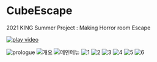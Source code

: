 # CubeEscape
2021 KING Summer Project : Making Horror room Escape 

[![play video](https://user-images.githubusercontent.com/86418674/133050706-94e4185b-424b-40fb-b2c3-93ba0d55e80a.png)](https://www.youtube.com/watch?v=XaHfOkf_mpI)

![prologue](https://user-images.githubusercontent.com/86418674/133050645-96496921-239c-4a7e-b552-22d85a2ffabc.png)
![개요](https://user-images.githubusercontent.com/86418674/133050691-43293dd3-bdc0-402e-ba50-ca54b60f61cf.png)
![메인메뉴](https://user-images.githubusercontent.com/86418674/133050706-94e4185b-424b-40fb-b2c3-93ba0d55e80a.png)
![1](https://user-images.githubusercontent.com/86418674/133050728-ea3ffca9-c360-47e9-93ce-e8322ffbbafc.png)
![2](https://user-images.githubusercontent.com/86418674/133050733-a6d7df47-584c-48d1-a1ab-55dce000848b.png)
![3](https://user-images.githubusercontent.com/86418674/133050754-95652c68-3677-4010-9304-16a348616c2c.png)
![4](https://user-images.githubusercontent.com/86418674/133050762-ee4f8643-1b11-4259-bcd3-019dbc6e7ca5.png)
![5](https://user-images.githubusercontent.com/86418674/133050767-ff47f187-0794-41f5-b375-6c08655dd27d.png)
![6](https://user-images.githubusercontent.com/86418674/133050780-a1f4a2a3-22bf-42f1-93f8-2a5015902f8b.png)

